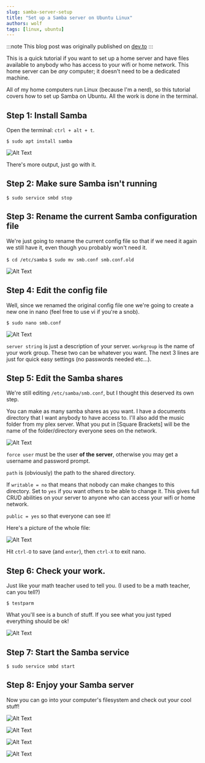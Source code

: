 ```yaml
---
slug: samba-server-setup
title: "Set up a Samba server on Ubuntu Linux"
authors: wolf
tags: [linux, ubuntu]
---
```


:::note
This blog post was originally published on [dev.to](https://dev.to/wolfmath/set-up-a-samba-server-in-ubuntu-linux-quick-guide-3ci2)
:::


This is a quick tutorial if you want to set up a home server and have files available to anybody who has access to your wifi or home network. This home server can be _any_ computer; it doesn't need to be a dedicated machine. 

All of my home computers run Linux (because I'm a nerd), so this tutorial covers how to set up Samba on Ubuntu. All the work is done in the terminal.

<!-- truncate -->

## Step 1: Install Samba

Open the terminal: `ctrl + alt + t`.

`$ sudo apt install samba`

![Alt Text](https://dev-to-uploads.s3.amazonaws.com/i/4wnviohvm9b4yibc09sj.png)

There's more output, just go with it.

## Step 2: Make sure Samba isn't running

`$ sudo service smbd stop`

## Step 3: Rename the current Samba configuration file

We're just going to rename the current config file so that if we need it again we still have it, even though you probably won't need it.

`$ cd /etc/samba`
`$ sudo mv smb.conf smb.conf.old`

![Alt Text](https://dev-to-uploads.s3.amazonaws.com/i/gnc71kdqmk681cfpwath.png)

## Step 4: Edit the config file

Well, since we renamed the original config file one we're going to create a new one in nano (feel free to use vi if you're a snob).

`$ sudo nano smb.conf`

![Alt Text](https://dev-to-uploads.s3.amazonaws.com/i/te0zgla36wtac4gkcsgq.png)

`server string` is just a description of your server. `workgroup` is the name of your work group. These two can be whatever you want. The next 3 lines are just for quick easy settings (no passwords needed etc...).

## Step 5: Edit the Samba shares

We're still editing `/etc/samba/smb.conf`, but I thought this deserved its own step. 

You can make as many samba shares as you want. I have a documents directory that I want anybody to have access to. I'll also add the music folder from my plex server. What you put in [Square Brackets] will be the name of the folder/directory everyone sees on the network.

![Alt Text](https://dev-to-uploads.s3.amazonaws.com/i/51jbvhx88w3a0cz8c5ut.png)

`force user` must be the user **of the server**, otherwise you may get a username and password prompt.

`path` is (obviously) the path to the shared directory.

If `writable = no` that means that nobody can make changes to this directory. Set to `yes` if you want others to be able to change it. This gives full CRUD abilities on your server to anyone who can access your wifi or home network.

`public = yes` so that everyone can see it!

Here's a picture of the whole file:

![Alt Text](https://dev-to-uploads.s3.amazonaws.com/i/nhz68oy1ul5rip1lgj3s.png)

Hit `ctrl-O` to save (and `enter`), then `ctrl-X` to exit nano.

## Step 6: Check your work.

Just like your math teacher used to tell you. (I used to be a math teacher, can you tell?)

`$ testparm`

What you'll see is a bunch of stuff. If you see what you just typed everything should be ok!

![Alt Text](https://dev-to-uploads.s3.amazonaws.com/i/oq1whysbtnqvbr72k3ag.png)

## Step 7: Start the Samba service

`$ sudo service smbd start`

## Step 8: Enjoy your Samba server

Now you can go into your computer's filesystem and check out your cool stuff!

![Alt Text](https://dev-to-uploads.s3.amazonaws.com/i/aja1wrmv9qxt4914axni.png)

![Alt Text](https://dev-to-uploads.s3.amazonaws.com/i/bzgikogqdynny1foh2z5.png)

![Alt Text](https://dev-to-uploads.s3.amazonaws.com/i/2cudcdyrd7d377lrdg4z.png)

![Alt Text](https://dev-to-uploads.s3.amazonaws.com/i/06pm7y7kbu1k2gcd4c6d.png)


